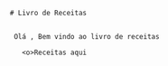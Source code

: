   

       # Livro de Receitas
 

        Olá , Bem vindo ao livro de receitas

          <o>Receitas aqui
